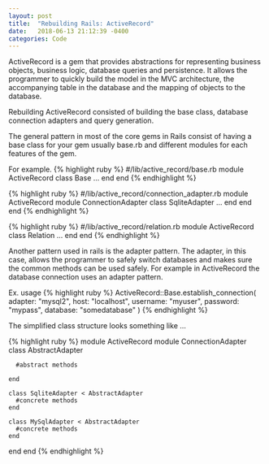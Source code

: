 ```yaml
---
layout: post
title:  "Rebuilding Rails: ActiveRecord"
date:   2018-06-13 21:12:39 -0400
categories: Code
---
```


ActiveRecord is a gem that provides abstractions for representing business objects, business logic, database queries and persistence. It allows the programmer to quickly build the model in the MVC architecture, the accompanying table in the database and the mapping of objects to the database.

Rebuilding ActiveRecord consisted of building the base class, database connection adapters and query generation.

The general pattern in most of the core gems in Rails consist of having a base class for your gem usually base.rb and different modules for each features of the gem.

For example.
{% highlight ruby %}
#/lib/active_record/base.rb
module ActiveRecord
  class Base
    ...
  end
end 
{% endhighlight %}

{% highlight ruby %}
#/lib/active_record/connection_adapter.rb
module ActiveRecord
  module ConnectionAdapter
    class SqliteAdapter
      ...
    end
  end
end 
{% endhighlight %}

{% highlight ruby %}
#/lib/active_record/relation.rb
module ActiveRecord
  class Relation
    ...
  end
end
{% endhighlight %}

Another pattern used in rails is the adapter pattern. The adapter, in this case, allows the programmer to safely switch databases and makes sure the common methods can be used safely. For example in ActiveRecord the database connection uses an adapter pattern.

Ex. usage
{% highlight ruby %}
ActiveRecord::Base.establish_connection(
  adapter:  "mysql2",
  host:     "localhost",
  username: "myuser",
  password: "mypass",
  database: "somedatabase"
)
{% endhighlight %}

    
The simplified class structure looks something like ...

{% highlight ruby %}
module ActiveRecord
  module ConnectionAdapter
    class AbstractAdapter
      
      #abstract methods
      
    end

    class SqliteAdapter < AbstractAdapter
      #concrete methods
    end

    class MySqlAdapter < AbstractAdapter
      #concrete methods
    end
  end
end 
{% endhighlight %}